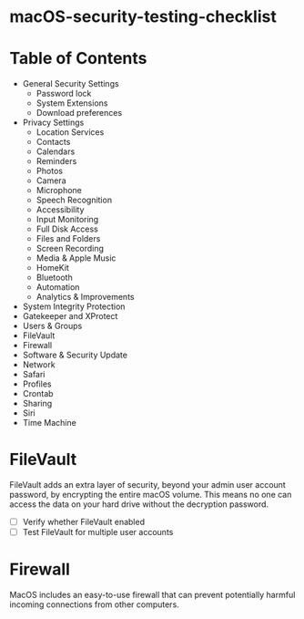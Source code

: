 # macOS-security-testing-checklist



# Table of Contents
- General Security Settings
  - Password lock
  - System Extensions 
  - Download preferences
- Privacy Settings
  - Location Services
  - Contacts
  - Calendars
  - Reminders
  - Photos
  - Camera
  - Microphone
  - Speech Recognition
  - Accessibility
  - Input Monitoring
  - Full Disk Access
  - Files and Folders
  - Screen Recording
  - Media & Apple Music
  - HomeKit
  - Bluetooth
  - Automation
  - Analytics & Improvements
- System Integrity Protection
- Gatekeeper and XProtect
- Users & Groups 
- FileVault
- Firewall
- Software & Security Update
- Network
- Safari 
- Profiles 
- Crontab 
- Sharing
- Siri
- Time Machine 

# FileVault
FileVault adds an extra layer of security, beyond your admin user account password, by encrypting the entire macOS volume. This means no one can access the data on your hard drive without the decryption password.

- [ ] Verify whether FileVault enabled 
- [ ] Test FileVault for multiple user accounts

# Firewall

MacOS includes an easy-to-use firewall that can prevent potentially harmful incoming connections from other computers.
